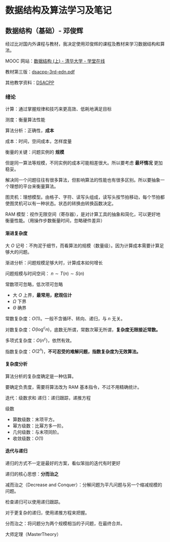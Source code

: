 # 数据结构及算法学习及笔记

## 数据结构（基础）- 邓俊辉

经过比对国内外课程与教材，我决定使用邓俊辉的课程及教材来学习数据结构和算法。

MOOC 网站：[数据结构 (上) - 清华大学 - 学堂在线](https://www.xuetangx.com/course/THU08091000384/10322765?channel=i.area.course_list_all)

教材第三版：[dsacpp-3rd-edn.pdf](https://cloud.tsinghua.edu.cn/d/76cbab99574046698804/files/?p=%2Fdsacpp-3rd-edn.pdf)

其他教学资料：[DSACPP](https://dsa.cs.tsinghua.edu.cn/~deng/ds/dsacpp/index.htm)

### 绪论

计算：通过掌握规律和技巧来更高效、低耗地满足目标

测度：衡量算法性能

算法分析：正确性，**成本**

成本：时间，空间成本，怎样度量

衡量的关键：问题实例的 **规模**

但是同一算法等规模，不同实例的成本可能相差很大。所以要考虑 **最坏情况** 更加稳妥。

解决同一个问题往往有很多算法，但影响算法的性能也有很多区别。所以要抽象一个理想的平台来衡量算法。

图灵机：理想模型。由格子、字符、读写头组成，读写头按节拍移动，每个节拍都使图灵机可以有一种状态。状态的转换由转换函数决定。

RAM 模型：视作无限空间（寄存器），是对计算工具的抽象和简化，可以更好地衡量性能。（用操作步数衡量时间，忽略硬件差异）

#### 渐进复杂度

大 $O$ 记号：不拘泥于细节，而看算法的规模（数量级）。因为计算成本需要计算足够大的问题。

渐进分析：问题规模足够大时，计算成本如何增长

问题规模与时间空间： $n \sim T(n) \sim S(n)$

常数项可忽略，低次项可忽略

* 大 $O$ 上界，**最常用，悲观估计**
* $\Omega$ 下界
* $\Theta$ 确界

常数复杂度：$O(1)$。一般不含循环、转向、递归，与 $n$ 无关。

对数复杂度：$O(\log^c n)$，底数无所谓，常数次幂无所谓，**复杂度无限接近常数。**

多项式复杂度：$O(n^c)$，依然有效。

指数复杂度：$O(2^n)$，**不可忍受的难解问题，指数复杂度为无效算法。**

#### 复杂度分析

算法分析的复杂度确定是一种估算。

要确定负责度，需要将算法改为 RAM 基本指令，不过不用精确统计。

迭代：级数求和
递归：递归跟踪，递推方程

级数

* 算数级数：末项平方。
* 幂方级数：比幂方多一阶。
* 几何级数：与末项同阶。
* 收敛级数：$O(1)$

#### 迭代与递归

递归的方式不一定是最好的方案，看似笨拙的迭代有时更好

递归的核心思想：**分而治之**

减而治之（Decrease and Conquer）：分解问题为平凡问题与另一个缩减规模的问题。

检查递归可以使用递归跟踪。

对于更复杂的递归，使用递推方程来把握。

分而治之：将问题分为两个规模相当的子问题，在最终合并。

大师定理（MasterTheory）
